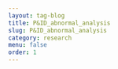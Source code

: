 ```yaml
---
layout: tag-blog
title: P&ID_abnormal_analysis
slug: P&ID_abnormal_analysis
category: research
menu: false
order: 1
---
```

